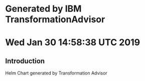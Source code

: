 # Generated by IBM TransformationAdvisor
# Wed Jan 30 14:58:38 UTC 2019
## Introduction

Helm Chart generated by Transformation Advisor

